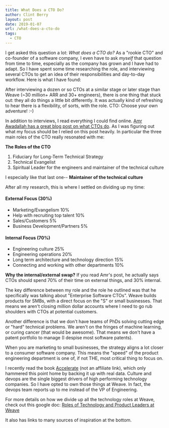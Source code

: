 ```yaml
---
title: What Does a CTO Do?
author: Clint Berry
layout: post
date: 2019-01-07 
url: /what-does-a-cto-do
tags:
  - CTO
---
```


I get asked this question a lot: _What does a CTO do?_ As a "rookie CTO" and co-founder of a software company, I even have to ask _myself_ that question from time to time, especially as the company has grown and I have had to adapt. So I have spent some time researching the role, and interviewing several CTOs to get an idea of their responsibilities and day-to-day workflow. Here is what I have found:

After interviewing a dozen or so CTOs at a similar stage or later stage than Weave (~30 million+ ARR and 30+ engineers), there is one thing that stuck out: they all do things a little bit differently. It was actually kind of refreshing to hear there is a flexibility, of sorts, with the role. CTO: Choose your own adventure! :-)

In addition to interviews, I read everything I could find online. <a href="http://www.awadallah.com/blog/2013/03/05/what-does-a-cto-do-2/" target="_blank">Amr Awadallah has a great blog post on what CTOs do</a>. As I was figuring out what my focus should be I relied on this post heavily. In particular the three main roles of the CTO really resonated with me:

**The Roles of the CTO**

1. Fiduciary for Long-Term Technical Strategy
1. Technical Evangelist
1. Spiritual Leader for the engineers and maintainer of the technical culture

I especially like that last one-- **Maintainer of the technical culture**

After all my research, this is where I settled on dividing up my time:

#### External Focus (30%)
* Marketing/Evangelism 10%
* Help with recruiting top talent 10%
* Sales/Customers 5%
* Business Development/Partners 5%

#### Internal Focus (70%)
* Engineering culture 25%
* Engineering operations 20%
* Long term architecture and technology direction 15%
* Connecting and working with other departments 10%

**Why the internal/external swap?**
If you read Amr's post, he actually says CTOs should spend 70% of their time on external things, and 30% internal.

The key difference between my role and the role he outlined was that he specifically was talking about "Enterprise Software CTOs". Weave builds products for SMBs, with a direct focus on the "S" or small businesses. That means we aren't closing million dollar accounts where I need to go rub shoulders with CTOs at potential customers.

Another difference is that we don't have teams of PhDs solving cutting edge or "hard" technical problems. We aren't on the fringes of machine learning, or curing cancer (that would be awesome). That means we don't have a patent portfolio to manage (I despise most software patents).

When you are marketing to small businesses, the strategy aligns a lot closer to a consumer software company. This means the "speed" of the product engineering department is one of, if not THE, most critical thing to focus on.

I recently read the book <a href="https://www.amazon.com/Accelerate-Software-Performing-Technology-Organizations/dp/1942788339" target="_blank">Accelerate</a> (not an affiliate link), which only hammered this point home by backing it up with real data. Culture and devops are the single biggest drivers of high performing technology companies. So I have opted to own those things at Weave. In fact, the devops team reports up to me instead of the VP of Engineering.

For more details on how we divide up all the technology roles at Weave, check out this google doc: <a href="https://docs.google.com/document/d/1v4ZNeZUPdTzJOP6xoQgrzqPcuB-HxcToZ0fgCZCC9tQ/edit?usp=sharing">Roles of Technology and Product Leaders at Weave</a>

It also has links to many sources of inspiration at the bottom.








